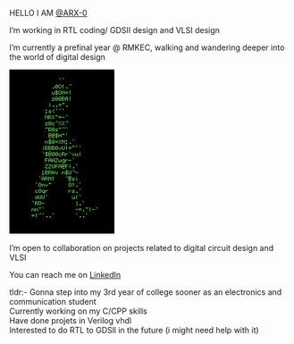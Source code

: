 
HELLO I AM [@ARX-0](https://github.com/ARX-0)







I’m working in RTL coding/ GDSII design and VLSI design

I’m currently a prefinal year @ RMKEC, walking and wandering deeper into the world of digital design


![GIF](https://github.com/ARX-0/ARX-0/raw/main/36014.gif)



I’m open to collaboration on projects related to digital circuit design and VLSI

You can reach me on [LinkedIn](https://www.linkedin.com/in/athiram-r-s-b2bb99259/) 

tldr:-
Gonna step into my 3rd year of college sooner as an electronics and communication student <br>Currently working on my C/CPP skills <br>Have done projets in Verilog vhdl<br>Interested to do RTL to GDSll in the future (i might need help with it)<br>


